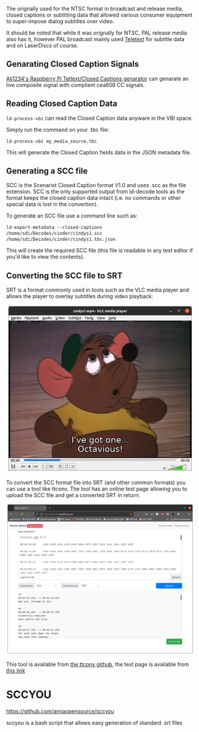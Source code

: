 The orignally used for the NTSC format in broadcast and release media, closed captions or subtitling data that allowed various consumer equipment to super-impose dialog subtitles over video.

It should be noted that while it was orignally for NTSC, PAL release media also has it, however PAL broadcast mainly used [Teletext](Teletext.md) for subtitle data and on LaserDiscs of course.

## Genarating Closed Caption Signals

[Ali1234's Raspberry Pi Teltext/Closed Captions genarator](https://github.com/ali1234/raspi-teletext) can genarate an live composite signal with complient cea608 CC signals.

## Reading Closed Caption Data

`ld-process-vbi` can read the Closed Caption data anyware in the VBI space.

Simply run the command on your .tbc file:

    ld-process-vbi my_media_source.tbc

This will generate the Closed Caption fields data in the JSON metadata file.

## Generating a SCC file

SCC is the Scenarist Closed Caption format V1.0 and uses .scc as the file extension.  SCC is the only supported output from ld-decode tools as the format keeps the closed caption data intact (i.e. no commands or other special data is lost in the convertion).

To generate an SCC file use a command line such as:

    ld-export-metadata --closed-captions /home/sdi/Decodes/cinder/cindys1.scc /home/sdi/Decodes/cinder/cindys1.tbc.json

This will create the required SCC file (this file is readable in any text editor if you'd like to view the contents).

## Converting the SCC file to SRT

SRT is a format commonly used in tools such as the VLC media player and allows the player to overlay subtitles during video playback:

![](assets/subtitles/vlc_example1.png)

To convert the SCC format file into SRT (and other common formats) you can use a tool like ttconv.  The tool has an online test page allowing you to upload the SCC file and get a converted SRT in return:

![](assets/subtitles/ttconv_example1.png)

This tool is available from [the ttconv github](https://github.com/sandflow/ttconv), the test page is available from [this link](https://ttconv.sandflow.com/)

# SCCYOU

https://github.com/amiaopensource/sccyou

sccyou is a bash script that allows easy generation of standard .srt files
